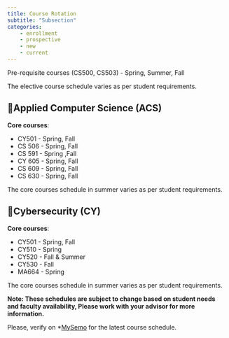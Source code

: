 ```yaml
---
title: Course Rotation
subtitle: "Subsection"
categories:
    - enrollment
    - prospective
    - new
    - current
---
```


Pre-requisite courses (CS500, CS503) - Spring, Summer, Fall

The elective course schedule varies as per student requirements. 

## 📲Applied Computer Science (ACS)

**Core courses**:

- CY501 - Spring, Fall
- CS 506 - Spring, Fall
- CS 591 - Spring ,Fall
- CY 605 - Spring, Fall
- CS 609 - Spring, Fall
- CS 630 - Spring, Fall

The core courses schedule in summer varies as per student requirements. 

## 🔐Cybersecurity (CY)

**Core courses**:

- CY501 - Spring, Fall
- CY510 - Spring
- CY520 - Fall & Summer
- CY530 - Fall
- MA664 - Spring

The core courses schedule in summer varies as per student requirements. 

**Note: These schedules are subject to change based on student needs and faculty availability, Please work with your advisor for more information.**

Please, verify on *<a href="https://my.semo.edu/dashboard" target="blank">MySemo</a> for the latest course schedule.
